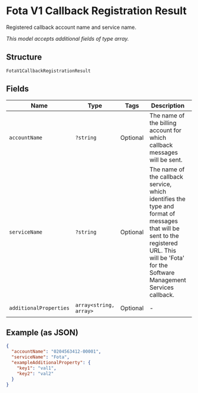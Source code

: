 
# Fota V1 Callback Registration Result

Registered callback account name and service name.

*This model accepts additional fields of type array.*

## Structure

`FotaV1CallbackRegistrationResult`

## Fields

| Name | Type | Tags | Description | Getter | Setter |
|  --- | --- | --- | --- | --- | --- |
| `accountName` | `?string` | Optional | The name of the billing account for which callback messages will be sent. | getAccountName(): ?string | setAccountName(?string accountName): void |
| `serviceName` | `?string` | Optional | The name of the callback service, which identifies the type and format of messages that will be sent to the registered URL. This will be 'Fota' for the Software Management Services callback. | getServiceName(): ?string | setServiceName(?string serviceName): void |
| `additionalProperties` | `array<string, array>` | Optional | - | findAdditionalProperty(string key): array | additionalProperty(string key, array value): void |

## Example (as JSON)

```json
{
  "accountName": "0204563412-00001",
  "serviceName": "Fota",
  "exampleAdditionalProperty": {
    "key1": "val1",
    "key2": "val2"
  }
}
```


